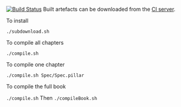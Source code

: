 [![Build Status](https://ci.inria.fr/pharo-contribution/buildStatus/icon?job=BuildingUIWithSpec)](https://ci.inria.fr/pharo-contribution/view/Books/job/BuildingUIWithSpec/) Built artefacts can be downloaded from the [CI server](https://ci.inria.fr/pharo-contribution/view/Books/job/BuildingUIWithSpec/lastSuccessfulBuild/artifact/).

To install 

`./subdownload.sh`

 To compile all chapters
 
`./compile.sh`
 
 To compile one chapter
 
`./compile.sh Spec/Spec.pillar`
 
 To compile the full book
 
`./compile.sh`
 Then
 `./compileBook.sh`

